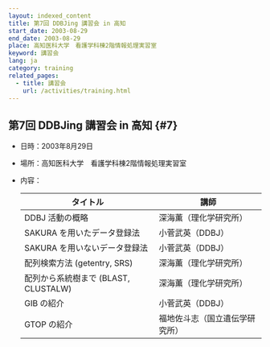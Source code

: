 ```yaml
---
layout: indexed_content
title: 第7回 DDBJing 講習会 in 高知
start_date: 2003-08-29
end_date: 2003-08-29
place: 高知医科大学　看護学科棟2階情報処理実習室
keyword: 講習会
lang: ja
category: training
related_pages:
  - title: 講習会
    url: /activities/training.html
---
```


## 第7回 DDBJing 講習会 in 高知  {#7}

-   日時：2003年8月29日
-   場所：高知医科大学　看護学科棟2階情報処理実習室
-   内容：

    | タイトル | 講師 |
    |----|----|
    | DDBJ 活動の概略 | 深海薫（理化学研究所） |
    | SAKURA を用いたデータ登録法 | 小菅武英（DDBJ） |
    | SAKURA を用いないデータ登録法 | 小菅武英（DDBJ） |
    | 配列検索方法 (getentry, SRS) | 深海薫（理化学研究所） |
    | 配列から系統樹まで (BLAST, CLUSTALW) | 深海薫（理化学研究所） |
    | GIB の紹介 | 小菅武英（DDBJ） |
    | GTOP の紹介 | 福地佐斗志（国立遺伝学研究所） |